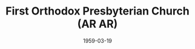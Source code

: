 ---
date: &id001 1959-03-19
end_date: null
location:
  address: Manteca
  city: AR
  state: AR
minister:
- end: 1963-01-01
  name: C. John Miller
  start: 1959-01-01
  type: pastor
- end: 1972-01-01
  name: Gerald Latal
  start: 1963-01-01
  type: pastor
ministers:
- C. John Miller
- Gerald Latal
name: First Orthodox Presbyterian Church
names:
- end: 1978-03-18
  name: First Orthodox Presbyterian Church
  start: 1959-03-19
- end: 1972-01-01
  name: Bethany Orthodox Presbyterian Church
  start: 1959-01-01
origination_date: *id001
raw_data: "AR Manteca\n\nFirst Orthodox Presbyterian Church  (March 19, 1959\u2013\
  March 18, 1978)\n(Bethany Orthodox Presbyterian Church, Stockton, California, 1959\u2013\
  1972)\nPastors: C. John Miller, 1959\u201363\nGerald Latal, 1963\u201372"
received_from: Bethany Orthodox Presbyterian Church
states:
- AR
status:
  active: false
  end_date: 1978-03-18
  reason: null
  received_from: null
  withdrawal_to: null
title: First Orthodox Presbyterian Church (AR AR)

---